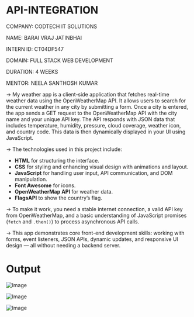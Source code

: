 # API-INTEGRATION

COMPANY: CODTECH IT SOLUTIONS

NAME: BARAI VRAJ JATINBHAI

INTERN ID: CT04DF547

DOMAIN: FULL STACK WEB DEVELOPMENT

DURATION: 4 WEEKS

MENTOR: NEELA SANTHOSH KUMAR

-> My weather app is a client-side application that fetches real-time weather data using the OpenWeatherMap API. It allows users to search for the current weather in any city by submitting a form. Once a city is entered, the app sends a GET request to the OpenWeatherMap API with the city name and your unique API key. The API responds with JSON data that includes temperature, humidity, pressure, cloud coverage, weather icon, and country code. This data is then dynamically displayed in your UI using JavaScript.

-> The technologies used in this project include:
- **HTML** for structuring the interface.
- **CSS** for styling and enhancing visual design with animations and layout.
- **JavaScript** for handling user input, API communication, and DOM manipulation.
- **Font Awesome** for icons.
- **OpenWeatherMap API** for weather data.
- **FlagsAPI** to show the country’s flag.

-> To make it work, you need a stable internet connection, a valid API key from OpenWeatherMap, and a basic understanding of JavaScript promises (`fetch` and `.then()`) to process asynchronous API calls.

-> This app demonstrates core front-end development skills: working with forms, event listeners, JSON APIs, dynamic updates, and responsive UI design — all without needing a backend server.

# Output
![Image](https://github.com/user-attachments/assets/9da3ffcc-b08a-4ec9-93e0-270e4bc9488a)

![Image](https://github.com/user-attachments/assets/36fb4580-caac-41bc-9f67-3d4c9515d88f)

![Image](https://github.com/user-attachments/assets/d9cfe976-13ca-4f9c-9405-be25759b0e54)
